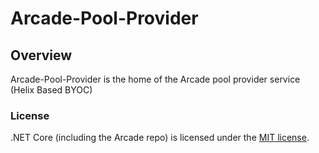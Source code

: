 # Arcade-Pool-Provider

## Overview

Arcade-Pool-Provider is the home of the Arcade pool provider service (Helix Based BYOC)

### License

.NET Core (including the Arcade repo) is licensed under the [MIT license](LICENSE.TXT). 
